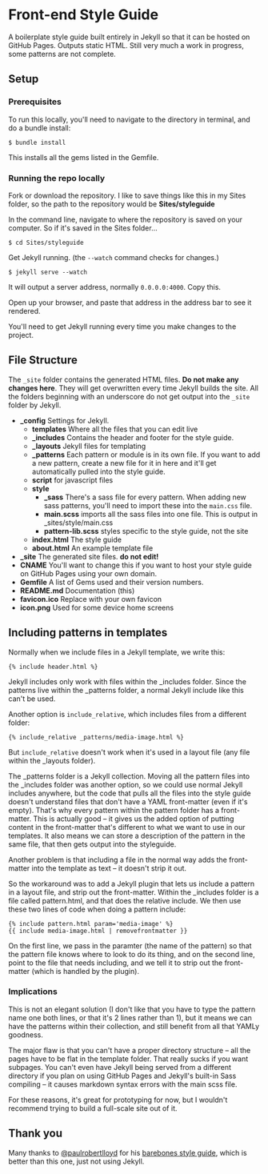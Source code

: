 # Front-end Style Guide

A boilerplate style guide built entirely in Jekyll so that it can be hosted on GitHub Pages. Outputs static HTML. Still very much a work in progress, some patterns are not complete.

## Setup

### Prerequisites

To run this locally, you'll need to navigate to the directory in terminal, and do a bundle install:

    $ bundle install

This installs all the gems listed in the Gemfile.

### Running the repo locally

Fork or download the repository. I like to save things like this in my Sites folder, so the path to the repository would be **Sites/styleguide**

In the command line, navigate to where the repository is saved on your computer. So if it's saved in the Sites folder…

    $ cd Sites/styleguide

Get Jekyll running. (the `--watch` command checks for changes.)

    $ jekyll serve --watch

It will output a server address, normally `0.0.0.0:4000`. Copy this.

Open up your browser, and paste that address in the address bar to see it rendered.

You'll need to get Jekyll running every time you make changes to the project.

## File Structure

The `_site` folder contains the generated HTML files. **Do not make any changes here**. They will get overwritten every time Jekyll builds the site. All the folders beginning with an underscore do not get output into the `_site` folder by Jekyll.

* **_config** Settings for Jekyll.
    * **templates** Where all the files that you can edit live
    * **_includes** Contains the header and footer for the style guide.
    * **_layouts** Jekyll files for templating
    * **_patterns** Each pattern or module is in its own file. If you want to add a new pattern, create a new file for it in here and it'll get automatically pulled into the style guide.
    * **script** for javascript files
    * **style**
        * **_sass** There's a sass file for every pattern. When adding new sass patterns, you'll need to import these into the `main.css` file.
        * **main.scss** imports all the sass files into one file. This is output in _sites/style/main.css
        * **pattern-lib.scss** styles specific to the style guide, not the site
    * **index.html** The style guide
    * **about.html** An example template file
* **_site** The generated site files. **do not edit!**
* **CNAME** You'll want to change this if you want to host your style guide on GitHub Pages using your own domain.
* **Gemfile** A list of Gems used and their version numbers.
* **README.md** Documentation (this)
* **favicon.ico** Replace with your own favicon
* **icon.png** Used for some device home screens

## Including patterns in templates

Normally when we include files in a Jekyll template, we write this:

```
{% include header.html %}
```

Jekyll includes only work with files within the _includes folder. Since the patterns live within the _patterns folder, a normal Jekyll include like this can't be used.

Another option is `include_relative`, which includes files from a different folder:

```
{% include_relative _patterns/media-image.html %}
```

But `include_relative` doesn't work when it's used in a layout file (any file within the _layouts folder).

The _patterns folder is a Jekyll collection. Moving all the pattern files into the _includes folder was another option, so we could use normal Jekyll includes anywhere, but the code that pulls all the files into the style guide doesn't understand files that don't have a YAML front-matter (even if it's empty). That's why every pattern within the pattern folder has a front-matter. This is actually good – it gives us the added option of putting content in the front-matter that's different to what we want to use in our templates. It also means we can store a description of the pattern in the same file, that then gets output into the styleguide.

Another problem is that including a file in the normal way adds the front-matter into the template as text – it doesn't strip it out.

So the workaround was to add a Jekyll plugin that lets us include a pattern in a layout file, and strip out the front-matter. Within the _includes folder is a file called pattern.html, and that does the relative include. We then use these two lines of code when doing a pattern include:

```
{% include pattern.html param='media-image' %}
{{ include media-image.html | removefrontmatter }}
```

On the first line, we pass in the paramter (the name of the pattern) so that the pattern file knows where to look to do its thing, and on the second line, point to the file that needs including, and we tell it to strip out the front-matter (which is handled by the plugin).

### Implications

This is not an elegant solution (I don't like that you have to type the pattern name one both lines, or that it's 2 lines rather than 1), but it means we can have the patterns within their collection, and still benefit from all that YAMLy goodness.

The major flaw is that you can't have a proper directory structure – all the pages have to be flat in the template folder. That really sucks if you want subpages. You can't even have Jekyll being served from a different directory if you plan on using GitHub Pages and Jekyll's built-in Sass compiling – it causes markdown syntax errors with the main scss file.

For these reasons, it's great for prototyping for now, but I wouldn't recommend trying to build a full-scale site out of it.

## Thank you

Many thanks to [@paulrobertlloyd](http://twitter.com/paulrobertlloyd) for his [barebones style guide](http://barebones.paulrobertlloyd.com/), which is better than this one, just not using Jekyll.
